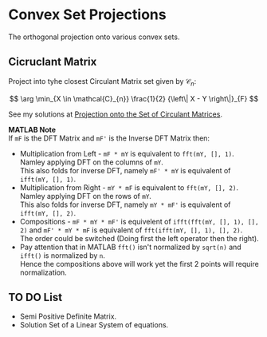 # Convex Set Projections
The orthogonal projection onto various convex sets.

## Cicruclant Matrix
Project into tyhe closest Circulant Matrix set given by $\mathcal{C}_{n}$:

$$ \arg \min_{X \in \mathcal{C}_{n}} \frac{1}{2} {\left\| X - Y \right\|}_{F} $$

See my solutions at [Projection onto the Set of Circulant Matrices](https://math.stackexchange.com/questions/2778195).  

**MATLAB Note**  
If `mF` is the DFT Matrix and `mF'` is the Inverse DFT Matrix then:
 *  Multiplication from Left - `mF * mY` is equivalent to `fft(mY, [], 1)`.  
    Namley applying DFT on the columns of `mY`.  
    This also folds for inverse DFT, namely `mF' * mY` is equivalent of `ifft(mY, [], 1)`.
 *  Multiplication from Right - `mY * mF` is equivalent to `fft(mY, [], 2)`.  
    Namley applying DFT on the rows of `mY`.  
    This also folds for inverse DFT, namely `mY * mF'` is equivalent of `ifft(mY, [], 2)`.
 *  Compositions - `mF * mY * mF'` is equivelent of `ifft(fft(mY, [], 1), [], 2)` and `mF' * mY * mF` is equivalent of `fft(ifft(mY, [], 1), [], 2)`.  
    The order could be switched (Doing first the left operator then the right).
 *  Pay attention that in MATLAB `fft()` isn't normalized by `sqrt(n)` and `ifft()` is normalized by `n`.  
    Hence the compositions above will work yet the first 2 points will require normalization.

## TO DO List
 *  Semi Positive Definite Matrix.
 *  Solution Set of a Linear System of equations.
